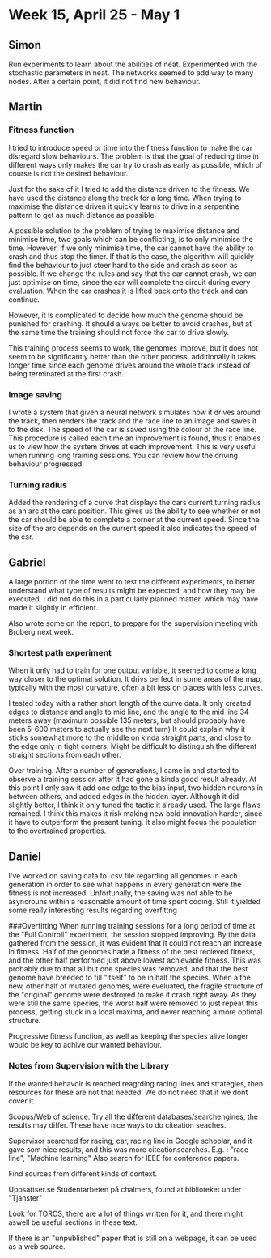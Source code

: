 # Week 15, April 25 - May 1

## Simon
Run experiments to learn about the abilities of neat.
Experimented with the stochastic parameters in neat. The networks seemed to add way to many nodes. After a certain point, it did not find new behaviour.


## Martin

### Fitness function
I tried to introduce speed or time into the fitness function to make the car disregard slow behaviours. The problem is that the goal of reducing time in different ways only makes the car try to crash as early as possible, which of course is not the desired behaviour.

Just for the sake of it I tried to add the distance driven to the fitness. We have used the distance along the track for a long time. When trying to maximise the distance driven it quickly learns to drive in a serpentine pattern to get as much distance as possible.

A possible solution to the problem of trying to maximise distance and minimise time, two goals which can be conflicting, is to only minimise the time. However, if we only minimise time, the car cannot have the ability to crash and thus stop the timer. If that is the case, the algorithm will quickly find the behaviour to just steer hard to the side and crash as soon as possible. If we change the rules and say that the car cannot crash, we can just optimise on time, since the car will complete the circuit during every evaluation. When the car crashes it is lifted back onto the track and can continue.

However, it is complicated to decide how much the genome should be punished for crashing. It should always be better to avoid crashes, but at the same time the training should not force the car to drive slowly.

This training process seems to work, the genomes improve, but it does not seem to be significantly better than the other process, additionally it takes longer time since each genome drives around the whole track instead of being terminated at the first crash. 

### Image saving

I wrote a system that given a neural network simulates how it drives around the track, then renders the track and the race line to an image and saves it to the disk. The speed of the car is saved using the colour of the race line. This procedure is called each time an improvement is found, thus it enables us to view how the system drives at each improvement. This is very useful when running long training sessions. You can review how the driving behaviour progressed.

### Turning radius

Added the rendering of a curve that displays the cars current turning radius as an arc at the cars position. This gives us the ability to see whether or not the car should be able to complete a corner at the current speed. Since the size of the arc depends on the current speed it also indicates the speed of the car. 


## Gabriel
A large portion of the time went to test the different experiments, to better understand what type of results might be expected, and how they may be executed. I did not do this in a particularly planned matter, which may have made it slightly in efficient.

Also wrote some on the report, to prepare for the supervision meeting with Broberg next week.

### Shortest path experiment
When it only had to train for one output variable, it seemed to come a long way  closer to the optimal solution. It drivs perfect in some areas of the map, typically with the most curvature, often a bit less on places with less curves.

I tested today with a rather short length of the curve data. It only created edges to distance and angle to mid line, and the angle to the mid line 34 meters away (maximum possible 135 meters, but should probably have been 5-600 meters to actually see the next turn) It could explain why it sticks somewhat more to the middle on kinda straight parts, and close to the edge only in tight corners. Might be difficult to distinguish the different straight sections from each other.

Over training. After a number of generations, I came in and started to observe a training session after it had gone a kinda good result already. At this point I only saw it add one edge to the bias input, two hidden neurons in between others, and added edges in the hidden layer. Although it did slightly better, I think it only tuned the tactic it already used. The large flaws remained. I think this makes it risk making new bold innovation harder, since it have to outperform the present tuning. It also might focus the population to the overtrained properties.

## Daniel
I've worked on saving data to .csv file regarding all genomes in each generation in order to see what happens in every generation were the fitness is not increased. Unfortunally, the saving was not able to be asyncrouns within a reasonable amount of time spent coding. Still it yielded some really interesting results regarding overfittng

###Overfitting
When running training sessions for a long period of time at the "Full Controll" experiment, the session stopped improving. By the data gathered from the session, it was evident that it could not reach an increase in fitness. Half of the genomes hade a fitness of the best recieved fitness, and the other half performed just above lowest achievable fitness. This was probably due to that all but one species was removed, and that the best genome have breeded to fill "itself" to be in half the species. When a the new, other half of mutated genomes, were eveluated, the fragile structure of the "original" genome were destroyed to make it crash right away. As they were still the same species, the worst half were removed to just repeat this process, getting stuck in a local maxima, and never reaching a more optimal structure.

Progressive fitness function, as well as keeping the species alive longer would be key to achive our wanted behaviour. 


### Notes from Supervision with the Library
If the wanted behavoir is reached reagrding racing lines and strategies, then resources for these are not that needed. We do not need that if we dont cover it.

Scopus/Web of science. Try all the different databases/searchengines, the results may differ.
These have nice ways to do citeation seaches.

Supervisor searched for racing, car, racing line in Google schoolar, and it gave som nice results, and this was more citeationsearches. E.g. : "race line", "Machine learning"
Also search for IEEE for conference papers.

Find sources from different kinds of context.

Uppsattser.se
Studentarbeten på chalmers, found at biblioteket under "Tjänster"

Look for TORCS, there are a lot of things written for it, and there might aswell be useful sections in these text.

If there is an "unpublished" paper that is still on a webpage, it can be used as a web source. 


